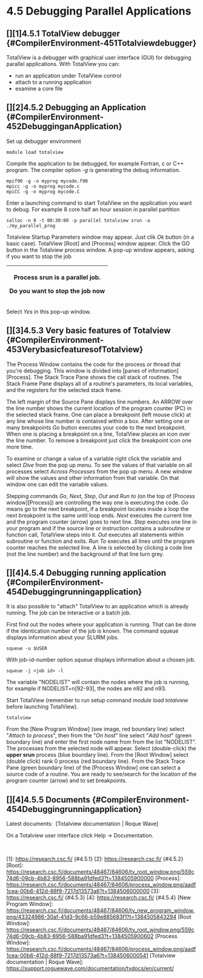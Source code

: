 # 4.5 Debugging Parallel Applications

## [][1]4.5.1 TotalView debugger {#CompilerEnvironment-451Totalviewdebugger}

TotalView is a debugger with graphical user interface (GUI) for
debugging parallel applications. With TotalView you can:

-   run an application under TotalView control
-   attach to a running application
-   examine a core file

## [][2]4.5.2 Debugging an Application {#CompilerEnvironment-452DebugginganApplication}

Set up debugger environment

`module load totalview`

Compile the application to be debugged, for example Fortran, c or C++
program. The compiler option *-g* is generating the debug information.

    mpif90 -g -o myprog mycode.f90
    mpicc -g -o myprog mycode.c
    mpiCC -g -o myprog mycode.C

Enter a launching command to start TotalView on the application you want
to debug. For example 8 core half an hour session in parallel partition

    salloc -n 8 -t 00:30:00 -p parallel totalview srun -a ./my_parallel_prog

Totalview Startup Parameters window may appear. Just clik *Ok* button
(in a basic case). TotalView [Root] and [Process] window appear. Click
the GO  button in the Totalview process window. A pop-up window appears,
asking if you want to stop the job

<table>
<colgroup>
<col style="width: 100%" />
</colgroup>
<thead>
<tr class="header">
<th><p>Process srun is a parallel job.</p>
<p>Do you want to stop the job now</p></th>
</tr>
</thead>
<tbody>
</tbody>
</table>

Select *Yes* in this pop-up window.

## [][3]4.5.3 Very basic features of Totalview {#CompilerEnvironment-453VerybasicfeaturesofTotalview}

The Process Window contains the code for the process or thread that
you're debugging. This window is divided into [panes of
information][Process]. The Stack Trace Pane shows the call stack of
routines. The Stack Frame Pane displays all of a routine's parameters,
its local variables, and the registers for the selected stack frame.

The left margin of the Source Pane displays line numbers. An ARROW over
the line number shows the current location of the program counter (PC)
in the selected stack frame. One can place a breakpoint (left mouse
click) at any line whose line number is contained within a box. After
setting one or many breakpoints *Go* button executes your code to the
next breakpoint. When one is placing a breakpoint on a line, TotalView
places an icon over the line number. To remove a breakpoint just click
the breakpoint icon one more time.

To examine or change a value of a variable right click the variable and
select *Dive* from the pop up menu. To see the values of that variable
on all processes select *Across Processes* from the pop up menu. A new
window will show the values and other information from that variable. On
that window one can edit the variable values.

Stepping commands *Go*, *Next*, *Step*, *Out* and *Run to* (on the top
of [Process window][Process]) are controlling the way one is executing
the code. *Go* means go to the next breakpoint, if a breakpoint locates
inside a loop the next breakpoint is the same until loop ends. *Next*
executes the current line and the program counter (arrow) goes to next
line. *Step* executes one line in your program and if the source line or
instruction contains a subroutine or function call, TotalView steps into
it. *Out* executes all statements within subroutine or function and
exits. *Run To* executes all lines until the program counter reaches the
selected line. A line is selected by clicking a code line (not the line
number) and the background of that line turn grey.

## [][4]4.5.4 Debugging running application {#CompilerEnvironment-454Debuggingrunningapplication}

It is also possible to "attach" TotalView to an application which is
already running. The job can be interactive or a batch job.

First find out the nodes where your application is running. That can be
done if the identication number of the job is known. The command squeue
displays information about your SLURM jobs.

    squeue -u $USER

With job-id-number option *squeue* displays information about a chosen
job.

    squeue -j <job id> -l

The variable "NODELIST" will contain the nodes where the job is running,
for example if NODELIST=n\[92-93\], the nodes are n92 and n93.  
  
Start TotalView (remember to run setup command *module load totalview*
before launching TotalView).

    totalview

From the [New Program Window] (see image, red boundary line) select
"*Attach to process*", then from the "*On host*" line select "*Add
host*" (green boundary line) and enter the first node name from from the
list "NODELIST". The processes from the selected node will appear.
Select (double-click) the **upper srun** process (blue boundary line).
From the [Root Window] select (double click) rank 0 process (red
boundary line). From the Stack Trace Pane (green boundary line) of the
[Process Window] one can select a source code of a routine. You are
ready to see/search for the location of the program counter (arrow) and
to set breakpoints.

## [][4]4.5.5 Documents {#CompilerEnvironment-454Debuggingrunningapplication}

Latest documents:  [Totalview documentation \| Roque Wave]

On a Totalview user interface click Help -&gt; Documentation.

 

  [1]: https://research.csc.fi/ {#4.5.1}
  [2]: https://research.csc.fi/ {#4.5.2}
  [Root]: https://research.csc.fi/documents/48467/84606/tv_root_window.png/559c74d6-09cb-4b83-8956-588ba91dfed3?t=1384505900000
  [Process]: https://research.csc.fi/documents/48467/84606/process_window.png/aadf1cea-00b6-412d-88f9-7217d13573a6?t=1384506000000
  [3]: https://research.csc.fi/ {#4.5.3}
  [4]: https://research.csc.fi/ {#4.5.4}
  [New Program Window]: https://research.csc.fi/documents/48467/84606/tv_new_program_window.png/43324986-30af-41d3-9c66-b59e885683f1?t=1384505843294
  [Root Window]: https://research.csc.fi/documents/48467/84606/tv_root_window.png/559c74d6-09cb-4b83-8956-588ba91dfed3?t=1384505900602
  [Process Window]: https://research.csc.fi/documents/48467/84606/process_window.png/aadf1cea-00b6-412d-88f9-7217d13573a6?t=1384506000541
  [Totalview documentation \| Roque Wave]: https://support.roguewave.com/documentation/tvdocs/en/current/
